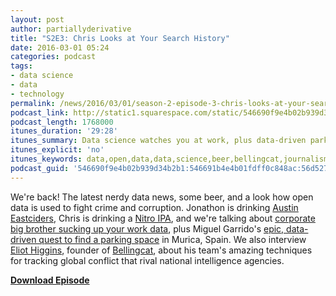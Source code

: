 ```yaml
---
layout: post
author: partiallyderivative
title: "S2E3: Chris Looks at Your Search History"
date: 2016-03-01 05:24
categories: podcast
tags:
- data science
- data
- technology
permalink: /news/2016/03/01/season-2-episode-3-chris-looks-at-your-search-history
podcast_link: http://static1.squarespace.com/static/546690f9e4b02b939d34b2b1/546691b4e4b01fdff0c848ac/56d5297ab6aa60b12250f9c8/1456810420150/partially_derivative_s2_e3.mp3
podcast_length: 1768000
itunes_duration: '29:28'
itunes_summary: Data science watches you at work, plus data-driven parking discovery and an interview with Eliot Higgins, founder of Bellingcat.
itunes_explicit: 'no'
itunes_keywords: data,open,data,data,science,beer,bellingcat,journalism
podcast_guid: '546690f9e4b02b939d34b2b1:546691b4e4b01fdff0c848ac:56d527a24c2f8513ee10d7bd'
---
```


We're back! The latest nerdy data news, some beer, and a look how open
data is used to fight crime and corruption. Jonathon is drinking [Austin
Eastciders](http://austineastciders.com/cider/), Chris is drinking a
[Nitro IPA](http://www.beeradvocate.com/beer/profile/209/191070/), and
we're talking about [corporate big brother sucking up your work
data](http://fortune.com/2016/02/17/castlight-pregnancy-data/), plus
Miguel Garrido's [epic, data-driven quest to find a parking
space](http://blog.manugarri.com/where-the-f-can-i-park/) in Murica,
Spain. We also interview [Eliot
Higgins](https://en.wikipedia.org/wiki/Eliot_Higgins), founder of
[Bellingcat](https://www.bellingcat.com/), about his team's amazing
techniques for tracking global conflict that rival national intelligence
agencies.

[**Download Episode**](http://static1.squarespace.com/static/546690f9e4b02b939d34b2b1/546691b4e4b01fdff0c848ac/56d5297ab6aa60b12250f9c8/1456810420150/partially_derivative_s2_e3.mp3)
